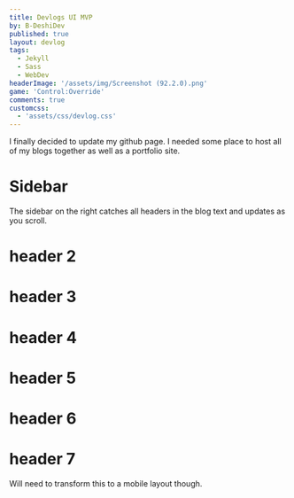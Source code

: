 ```yaml
---
title: Devlogs UI MVP
by: B-DeshiDev
published: true
layout: devlog
tags:
  - Jekyll
  - Sass
  - WebDev
headerImage: '/assets/img/Screenshot (92.2.0).png'
game: 'Control:Override'
comments: true
customcss:
  - 'assets/css/devlog.css'
---
```

I finally decided to update my github page. I needed some place to host all of my blogs together as well as a portfolio site. 
# Sidebar
The sidebar on the right catches all headers in the blog text and updates as you scroll.
# header 2
# header 3
# header 4
# header 5
# header 6
# header 7
Will need to transform this to a mobile layout though.
